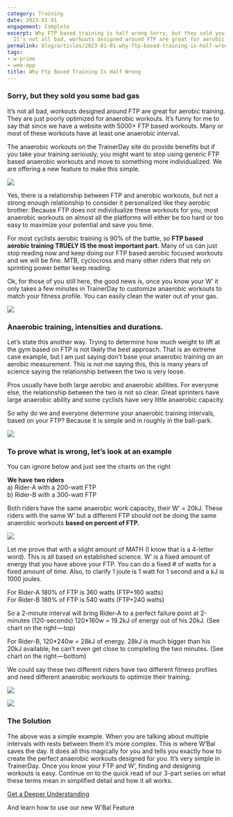 ```yaml
---
category: Training
date: 2023-01-01
engagement: Complete
excerpt: Why FTP based training is half wrong Sorry, but they sold you some bad gas
  It’s not all bad, workouts designed around FTP are great for aerobic...
permalink: blog/articles/2023-01-01-why-ftp-based-training-is-half-wrong-cdc48b62baeb
tags:
- w-prime
- web-app
title: Why Ftp Based Training Is Half Wrong
---
```

### Sorry, but they sold you some bad gas

It’s not all bad, workouts designed around FTP are great for aerobic training. They are just poorly optimized for anaerobic workouts. It’s funny for me to say that since we have a website with 5000+ FTP based workouts. Many or most of these workouts have at least one anaerobic interval.

The anaerobic workouts on the TrainerDay site do provide benefits but if you take your training seriously, you might want to stop using generic FTP based anaerobic workouts and move to something more individualized. We are offering a new feature to make this simple.

![](https://shared-web.s3.amazonaws.com/blog/images/2024-03-0WMKgtVgSB5QqRE8V.jpg)

Yes, there is a relationship between FTP and anerobic workouts, but not a strong enough relationship to consider it personalized like they aerobic brother. Because FTP does not individualize these workouts for you, most anaerobic workouts on almost all the platforms will either be too hard or too easy to maximize your potential and save you time.

For most cyclists aerobic training is 90% of the battle, so **FTP based aerobic training TRUELY IS the most important part.** Many of us can just stop reading now and keep doing our FTP based aerobic focused workouts and we will be fine. MTB, cyclocross and many other riders that rely on sprinting power better keep reading.

Ok, for those of you still here, the good news is, once you know your W’ it only takes a few minutes in TrainerDay to customize anaerobic workouts to match your fitness profile. You can easily clean the water out of your gas.

![](https://shared-web.s3.amazonaws.com/blog/images/2024-03-0Wp8XKIfqHQH-nd0P.jpg)

### Anaerobic training, intensities and durations.

Let’s state this another way. Trying to determine how much weight to lift at the gym based on FTP is not likely the best approach. That is an extreme case example, but I am just saying don’t base your anaerobic training on an aerobic measurement. This is not me saying this, this is many years of science saying the relationship between the two is very loose.

Pros usually have both large aerobic and anaerobic abilities. For everyone else, the relationship between the two is not so clear. Great sprinters have large anaerobic ability and some cyclists have very little anaerobic capacity.

So why do we and everyone determine your anaerobic training intervals, based on your FTP? Because it is simple and in roughly in the ball-park.

![](https://shared-web.s3.amazonaws.com/blog/images/2024-03-0NIgIg17aIicTYK50.jpg)

### To prove what is wrong, let’s look at an example

You can ignore below and just see the charts on the right

**We have two riders**  
a) Rider-A with a 200-watt FTP  
b) Rider-B with a 300-watt FTP

Both riders have the same anaerobic work capacity, their W’ = 20kJ. These riders with the same W’ but a different FTP should not be doing the same anaerobic workouts **based on percent of FTP.**

![](https://shared-web.s3.amazonaws.com/blog/images/2024-03-0VIhh0NIJTULKh2GA.jpg)

Let me prove that with a slight amount of MATH (I know that is a 4-letter word). This is all based on established science. W’ is a fixed amount of energy that you have above your FTP. You can do a fixed # of watts for a fixed amount of time. Also, to clarify 1 joule is 1 watt for 1 second and a kJ is 1000 joules.

For Rider-A 180% of FTP is 360 watts (FTP+160 watts)  
For Rider-B 180% of FTP is 540 watts (FTP+240 watts)

So a 2-minute interval will bring Rider-A to a perfect failure point at 2-minutes (120-seconds) 120\*160w = 19.2kJ of energy out of his 20kJ. (See chart on the right — top)

For Rider-B, 120\*240w = 28kJ of energy. 28kJ is much bigger than his 20kJ available, he can’t even get close to completing the two minutes. (See chart on the right — bottom)

We could say these two different riders have two different fitness profiles and need different anaerobic workouts to optimize their training.

![](https://shared-web.s3.amazonaws.com/blog/images/2024-03-0hJIesD4VbkZyJfpL.jpg)

![](https://shared-web.s3.amazonaws.com/blog/images/2024-03-0AeHkZVAYuIcNXo46.jpg)

### The Solution

The above was a simple example. When you are talking about multiple intervals with rests between them it’s more complex. This is where W’Bal saves the day. It does all this magically for you and tells you exactly how to create the perfect anaerobic workouts designed for you. It’s very simple in TrainerDay. Once you know your FTP and W’, finding and designing workouts is easy. Continue on to the quick read of our 3-part series on what these terms mean in simplified detail and how it all works.

[Get a Deeper Understanding](https://trainerday.com/measure_your_anaerobic/)

And learn how to use our new W’Bal Feature
